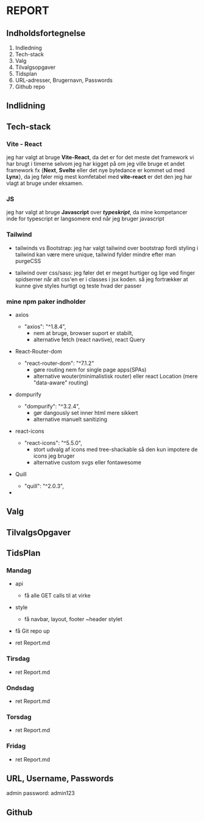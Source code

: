 # REPORT

## Indholdsfortegnelse

1. Indledning
2. Tech-stack
3. Valg
4. Tilvalgsopgaver
5. Tidsplan
6. URL-adresser, Brugernavn, Passwords
7. Github repo

## Indlidning

## Tech-stack

### Vite - React

jeg har valgt at bruge **Vite-React**, da det er for det meste det framework vi har brugt i timerne selvom jeg har kigget på om jeg ville bruge et andet framework fx {**Next**, **Svelte** eller det nye bytedance er kommet ud med **Lynx**}, da jeg føler mig mest komfetabel med **vite-react** er det den jeg har vlagt at bruge under eksamen.

### JS

jeg har valgt at bruge **Javascript** over **_typeskript_**, da mine kompetancer inde for typescript er langsomere end når jeg bruger javascript

### Tailwind

- tailwinds vs Bootstrap: jeg har valgt tailwind over bootstrap fordi styling i tailwind kan være mere unique, tailwind fylder mindre efter man purgeCSS

- tailwind over css/sass: jeg føler det er meget hurtiger og lige ved finger spidserner når alt css'en er i classes i jsx koden. så jeg fortrækker at kunne give styles hurtigt og teste hvad der passer

### mine npm paker indholder

- axios

  - "axios": "^1.8.4",
    - nem at bruge, browser suport er stabilt,
    - alternative fetch (react navtive), react Query

- React-Router-dom

  - "react-router-dom": "^7.1.2"
    - gøre routing nem for single page apps(SPAs)
    - alternative wouter(minimalistisk router) eller react Location (mere "data-aware" routing)

- dompurify

  - "dompurify": "^3.2.4",
    - gør dangously set inner html mere sikkert
    - alternative manuelt sanitizing

- react-icons

  - "react-icons": "^5.5.0",
    - stort udvalg af icons med tree-shackable så den kun impotere de icons jeg bruger
    - alternative custom svgs eller fontawesome

- Quill
  - "quill": "^2.0.3",
-

## Valg

## TilvalgsOpgaver

## TidsPlan

### Mandag

- api

  - få alle GET calls til at virke

- style

  - få navbar, layout, footer ~header stylet

- få Git repo up

- ret Report.md

### Tirsdag

- ret Report.md

### Ondsdag

- ret Report.md

### Torsdag

- ret Report.md

### Fridag

- ret Report.md

## URL, Username, Passwords

admin password: admin123

## Github
